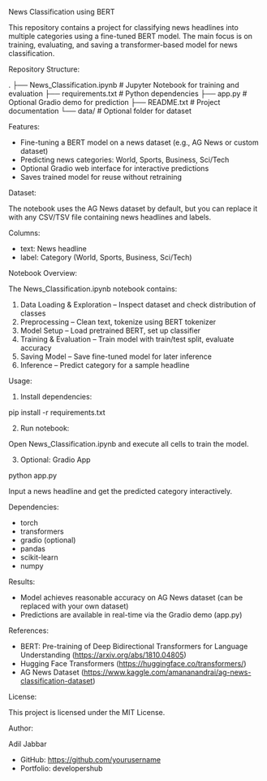 News Classification using BERT

This repository contains a project for classifying news headlines into multiple categories using a fine-tuned BERT model. The main focus is on training, evaluating, and saving a transformer-based model for news classification.

Repository Structure:

.
├── News_Classification.ipynb       # Jupyter Notebook for training and evaluation
├── requirements.txt               # Python dependencies
├── app.py                          # Optional Gradio demo for prediction
├── README.txt                       # Project documentation
└── data/                           # Optional folder for dataset

Features:

- Fine-tuning a BERT model on a news dataset (e.g., AG News or custom dataset)
- Predicting news categories: World, Sports, Business, Sci/Tech
- Optional Gradio web interface for interactive predictions
- Saves trained model for reuse without retraining

Dataset:

The notebook uses the AG News dataset by default, but you can replace it with any CSV/TSV file containing news headlines and labels.

Columns:  
- text: News headline  
- label: Category (World, Sports, Business, Sci/Tech)

Notebook Overview:

The News_Classification.ipynb notebook contains:

1. Data Loading & Exploration – Inspect dataset and check distribution of classes
2. Preprocessing – Clean text, tokenize using BERT tokenizer
3. Model Setup – Load pretrained BERT, set up classifier
4. Training & Evaluation – Train model with train/test split, evaluate accuracy
5. Saving Model – Save fine-tuned model for later inference
6. Inference – Predict category for a sample headline

Usage:

1. Install dependencies:

pip install -r requirements.txt

2. Run notebook:

Open News_Classification.ipynb and execute all cells to train the model.

3. Optional: Gradio App

python app.py

Input a news headline and get the predicted category interactively.

Dependencies:

- torch
- transformers
- gradio (optional)
- pandas
- scikit-learn
- numpy

Results:

- Model achieves reasonable accuracy on AG News dataset (can be replaced with your own dataset)
- Predictions are available in real-time via the Gradio demo (app.py)

References:

- BERT: Pre-training of Deep Bidirectional Transformers for Language Understanding (https://arxiv.org/abs/1810.04805)
- Hugging Face Transformers (https://huggingface.co/transformers/)
- AG News Dataset (https://www.kaggle.com/amananandrai/ag-news-classification-dataset)

License:

This project is licensed under the MIT License.

Author:

Adil Jabbar
- GitHub: https://github.com/yourusername
- Portfolio: developershub
